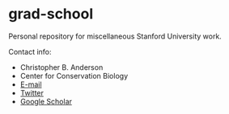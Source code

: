 # grad-school
Personal repository for miscellaneous Stanford University work.

Contact info:

- Christopher B. Anderson
- Center for Conservation Biology
- [E-mail](mailto:cbanders@stanford.edu)
- [Twitter](https://twitter.com/earth_chris)
- [Google Scholar](https://scholar.google.com/citations?user=LoGxS40AAAAJ&hl=en)
